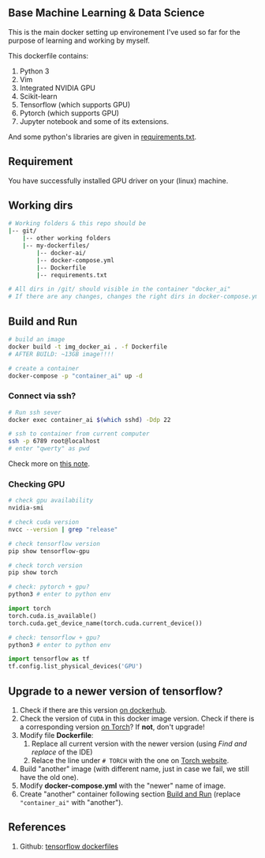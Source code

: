## Base Machine Learning & Data Science

This is the main docker setting up environement I've used so far for the purpose of learning and working by myself.

This dockerfile contains:

1. Python 3
2. Vim
3. Integrated NVIDIA GPU
4. Scikit-learn
5. Tensorflow (which supports GPU)
6. Pytorch (which supports GPU)
7. Jupyter notebook and some of its extensions.

And some python's libraries are given in [requirements.txt](./requirements.txt).

## Requirement

You have successfully installed GPU driver on your (linux) machine.


## Working dirs

``` bash
# Working folders & this repo should be
|-- git/
    |-- other working folders
    |-- my-dockerfiles/
        |-- docker-ai/
        |-- docker-compose.yml
        |-- Dockerfile
        |-- requirements.txt

# All dirs in /git/ should visible in the container "docker_ai"
# If there are any changes, changes the right dirs in docker-compose.yml
```

## Build and Run

``` bash
# build an image
docker build -t img_docker_ai . -f Dockerfile
# AFTER BUILD: ~13GB image!!!!

# create a container
docker-compose -p "container_ai" up -d
```

### Connect via ssh?

```bash
# Run ssh sever
docker exec container_ai $(which sshd) -Ddp 22

# ssh to container from current computer
ssh -p 6789 root@localhost
# enter "qwerty" as pwd
```

Check more on [this note](https://dinhanhthi.com/local-connection-between-2-computers-ssh/).

### Checking GPU

``` bash
# check gpu availability
nvidia-smi

# check cuda version
nvcc --version | grep "release"
```

``` bash
# check tensorflow version
pip show tensorflow-gpu

# check torch version
pip show torch
```

``` python
# check: pytorch + gpu?
python3 # enter to python env

import torch
torch.cuda.is_available()
torch.cuda.get_device_name(torch.cuda.current_device())
```

``` python
# check: tensorflow + gpu?
python3 # enter to python env

import tensorflow as tf
tf.config.list_physical_devices('GPU')
```

## Upgrade to a newer version of tensorflow?

1. Check if there are this version [on dockerhub](https://hub.docker.com/r/tensorflow/tensorflow/tags/?page=1&ordering=last_updated).
2. Check the version of `CUDA` in this docker image version. Check if there is a corresponding version [on Torch](https://pytorch.org/)? If **not**, don't upgrade!
3. Modify file **Dockerfile**:
   1. Replace all current version with the newer version (using _Find and replace_ of the IDE)
   2. Relace the line under `# TORCH` with the one on [Torch website](https://pytorch.org/).
4. Build "another" image (with different name, just in case we fail, we still have the old one).
5. Modify **docker-compose.yml** with the "newer" name of image.
6. Create "another" container following section [Build and Run](#build-and-run) (replace `"container_ai"` with "another").

## References

1. Github: [tensorflow dockerfiles](https://github.com/tensorflow/tensorflow/tree/master/tensorflow/tools/dockerfiles/dockerfiles)

